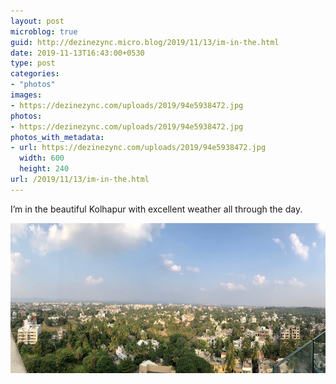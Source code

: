 ```yaml
---
layout: post
microblog: true
guid: http://dezinezync.micro.blog/2019/11/13/im-in-the.html
date: 2019-11-13T16:43:00+0530
type: post
categories:
- "photos"
images:
- https://dezinezync.com/uploads/2019/94e5938472.jpg
photos:
- https://dezinezync.com/uploads/2019/94e5938472.jpg
photos_with_metadata:
- url: https://dezinezync.com/uploads/2019/94e5938472.jpg
  width: 600
  height: 240
url: /2019/11/13/im-in-the.html
---
```

I’m in the beautiful Kolhapur with excellent weather all through the day. 

<img src="/uploads/2019/94e5938472.jpg" width="600" height="240" alt="" />
